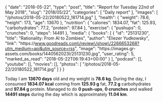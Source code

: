{
    "date": "2018-05-22",
    "type": "post",
    "title": "Report for Tuesday 22nd of May 2018",
    "slug": "2018\/05\/22",
    "categories": [
        "Daily report"
    ],
    "images": [
        "\/photos\/2018-05-22\/20180522_181714.jpg"
    ],
    "health": {
        "weight": 78.6,
        "height": 173,
        "age": 13670
    },
    "nutrition": {
        "calories": 1834.07,
        "fat": 125.93,
        "carbohydrates": 77.2,
        "protein": 97.84
    },
    "exercise": {
        "pushups": 0,
        "crunches": 0,
        "steps": 14491
    },
    "media": {
        "books": [
            {
                "id": "25131230",
                "title": "Rationality: From AI to Zombies",
                "author": "Eliezer Yudkowsky",
                "link": "https:\/\/www.goodreads.com\/review\/show\/2266653268?utm_medium=api&utm_source=rss",
                "image": "https:\/\/images.gr-assets.com\/books\/1440562023l\/25131230.jpg",
                "user_rating": 5,
                "marked_as_read": "2018-05-22T06:19:43+00:00"
            }
        ],
        "podcast": [],
        "youtube": [],
        "movies": [],
        "photos": [
            "\/photos\/2018-05-22\/20180522_181714.jpg"
        ]
    }
}

Today I am <strong>13670 days</strong> old and my weight is <strong>78.6 kg</strong>. During the day, I consumed <strong>1834.07 kcal</strong> coming from <strong>125.93 g</strong> fat, <strong>77.2 g</strong> carbohydrates and <strong>97.84 g</strong> protein. Managed to do <strong>0 push-ups</strong>, <strong>0 crunches</strong> and walked <strong>14491 steps</strong> during the day which is approximately <strong>11.04 km</strong>.
